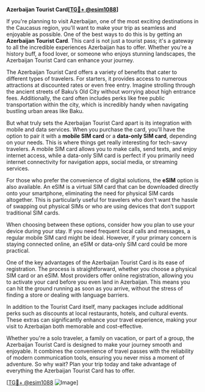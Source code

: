**Azerbaijan Tourist Card[[TG💪+ @esim1088](https://t.me/s/esim1088)]**

If you're planning to visit Azerbaijan, one of the most exciting destinations in the Caucasus region, you'll want to make your trip as seamless and enjoyable as possible. One of the best ways to do this is by getting an **Azerbaijan Tourist Card**. This card is not just a tourist pass; it's a gateway to all the incredible experiences Azerbaijan has to offer. Whether you're a history buff, a food lover, or someone who enjoys stunning landscapes, the Azerbaijan Tourist Card can enhance your journey.

The Azerbaijan Tourist Card offers a variety of benefits that cater to different types of travelers. For starters, it provides access to numerous attractions at discounted rates or even free entry. Imagine strolling through the ancient streets of Baku’s Old City without worrying about high entrance fees. Additionally, the card often includes perks like free public transportation within the city, which is incredibly handy when navigating bustling urban areas like Baku. 

But what truly sets the Azerbaijan Tourist Card apart is its integration with mobile and data services. When you purchase the card, you'll have the option to pair it with a **mobile SIM card** or a **data-only SIM card**, depending on your needs. This is where things get really interesting for tech-savvy travelers. A mobile SIM card allows you to make calls, send texts, and enjoy internet access, while a data-only SIM card is perfect if you primarily need internet connectivity for navigation apps, social media, or streaming services. 

For those who prefer the convenience of digital solutions, the **eSIM** option is also available. An eSIM is a virtual SIM card that can be downloaded directly onto your smartphone, eliminating the need for physical SIM cards altogether. This is particularly useful for travelers who don't want the hassle of swapping out physical SIMs or who are using devices that don’t support traditional SIM cards. 

When choosing between these options, consider how you plan to use your device during your stay. If you need frequent local calls and messages, a regular mobile SIM card might be ideal. However, if your primary concern is staying connected online, an eSIM or data-only SIM card could be more practical. 

One of the key advantages of the Azerbaijan Tourist Card is its ease of registration. The process is straightforward, whether you choose a physical SIM card or an eSIM. Most providers offer online registration, allowing you to activate your card before you even land in Azerbaijan. This means you can hit the ground running as soon as you arrive, without the stress of finding a store or dealing with language barriers.

In addition to the Tourist Card itself, many packages include additional perks such as discounts at local restaurants, hotels, and cultural events. These extras can significantly enhance your travel experience, making your visit to Azerbaijan both memorable and cost-effective.

Whether you're a solo traveler, a family on vacation, or part of a group, the Azerbaijan Tourist Card is designed to make your journey smooth and enjoyable. It combines the convenience of travel passes with the reliability of modern communication tools, ensuring you never miss a moment of adventure. So why wait? Plan your trip today and take advantage of everything the Azerbaijan Tourist Card has to offer.

[[TG💪+ @esim1088](https://t.me/s/esim1088) ![Image](https://i.postimg.cc/Y0z9fWf4/image.png)]
